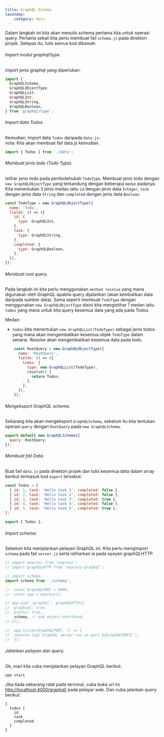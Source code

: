 ```yaml
---
title: GraphQL Schema
taxonomy:
    category: docs
---
```


Dalam langkah ini kita akan menulis schema pertama kita untuk operasi query. Pertama sekali kita perlu membuat fail ```schema.js``` pada direktori projek. Selepas itu, tulis semua kod dibawah.

######  Import modul graphql/type.
import jenis graphql yang diperlukan:
```javascript
import {
  GraphQLSchema,
  GraphQLObjectType,
  GraphQLList,
  GraphQLInt,
  GraphQLString,
  GraphQLBoolean,
} from 'graphql/type';
```
###### Import data Todos.
Kemudian, import data ```Todos``` daripada ```data.js```:  
nota: Kita akan membuat fail data.js kemudian.
```javascript
import { Todos } from './data';
```

###### Membuat jenis todo (Todo Type).
Istihar jenis todo pada pembolehubah ```TodoType```. Membuat jenis todo dengan ```new GraphQLObjectType``` yang terkandung dengan beberapa ```medan``` padanya. Kita menentukan 3 jenis medan iaitu ```id``` dengan jenis data ```Integer```, ```task``` dengan jenis data ```String``` dan ```completed``` dengan jenis data ```Boolean```.
```javascript
const TodoType = new GraphQLObjectType({
  name: 'Todo',
  fields: () => ({
    id: {
      type: GraphQLInt,
    },
    task: {
      type: GraphQLString,
    },
    completed: {
      type: GraphQLBoolean,
    },
  }),
});
```

###### Membuat root query.
Pada langkah ini kita perlu menggunakan ```method resolve``` yang mana digunakan oleh GraphQL apabila query dijalankan (akan kembalikan data daripada sumber data). Sama seperti membuat ```TodoType``` dengan menggunakan ```new GraphQLObjectType``` disini kita mengistihar 1 medan iaitu ```todos``` yang mana untuk kita query kesemua data yang ada pada Todos.

Medan:
* ```todos``` kita menentukan ```new GraphQLList(TodoType)``` sebagai jenis todos yang mana akan mengembalikan kesemua objek ```TodoType``` dalam senarai. Resolve akan mengembalikan kesemua data pada todo.
```javascript
    const RootQuery = new GraphQLObjectType({
      name: 'RootQuery',
      fields: () => ({
        todos: {  
          type: new GraphQLList(TodoType),
          resolve() {
            return Todos;
          },
        },
      }),
    });
```

###### Mengeksport GraphQL schema.
Sekarang kita akan mengeksport ```GraphQLSchema```, sebelum itu kita tentukan operasi ```query``` dengan ```RootQuery``` pada ```new GraphQLSchema```.
```javascript
export default new GraphQLSchema({
  query: RootQuery,
});
```

###### Membuat fail Data.
Buat fail ```data.js``` pada direktori projek dan tulis kesemua data dalam array berikut termasuk kod ```export``` tersebut:
```javascript
const Todos = [
  { id: 1, task: 'Hello task 1', completed: false },
  { id: 2, task: 'Hello task 2', completed: false },
  { id: 3, task: 'Hello task 3', completed: true },
  { id: 4, task: 'Hello task 4', completed: false },
  { id: 5, task: 'Hello task 5', completed: true },
];

export { Todos };
```

###### Import schema.
Sebelum kita menjalankan pelayan GraphQL ini. Kita perlu mengimport ```schema``` pada fail ```server.js``` serta istiharkan ia pada opsyen graphQLHTTP.

```javascript
// import express from 'express';
// import graphQLHTTP from 'express-graphql';

// import schema
import schema from './schema';

//  const GraphQLPORT = 4000;
//  const app = express();

// app.use('/graphql', graphQLHTTP({
//  graphiql: true,
//  pretty: true,
    schema, // es6 object-shorthand
// }));

//  app.listen(GraphQLPORT, () => {
//  console.log(`GraphQL server run on port ${GraphQLPORT}`);
//  });
```

###### Jalankan pelayan dan query.
Ok, mari kita cuba menjalankan pelayan GraphQL berikut:
```
npm start
```
Jika tiada sebarang ralat pada terminal, cuba buka url ini [http://localhost:4000/graphql/](http://localhost/graphql/) pada pelayar web. Dan cuba jalankan query berikut:

```
{
  todos {
    id
    task
    completed
  }
}
```
